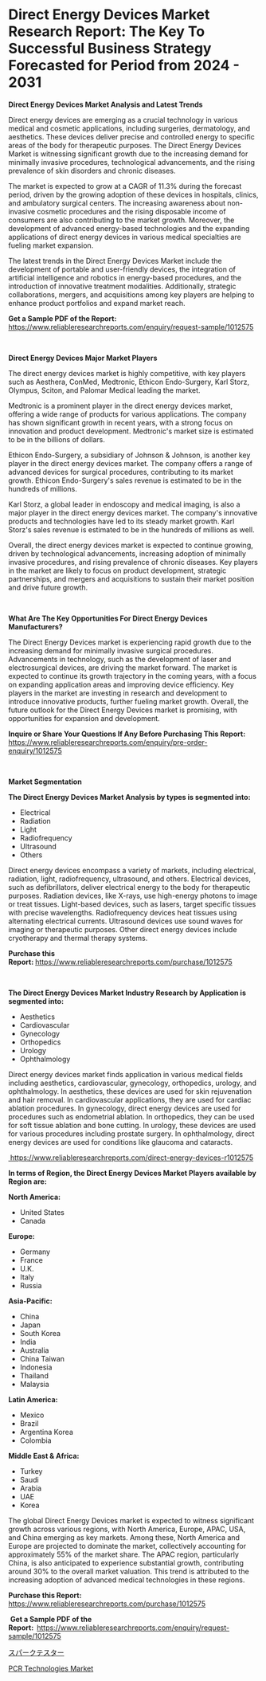 <p><h1>Direct Energy Devices Market Research Report: The Key To Successful Business Strategy Forecasted for Period from 2024 - 2031</h1></p><p><strong>Direct Energy Devices Market Analysis and Latest Trends</strong></p>
<p><p>Direct energy devices are emerging as a crucial technology in various medical and cosmetic applications, including surgeries, dermatology, and aesthetics. These devices deliver precise and controlled energy to specific areas of the body for therapeutic purposes. The Direct Energy Devices Market is witnessing significant growth due to the increasing demand for minimally invasive procedures, technological advancements, and the rising prevalence of skin disorders and chronic diseases.</p><p>The market is expected to grow at a CAGR of 11.3% during the forecast period, driven by the growing adoption of these devices in hospitals, clinics, and ambulatory surgical centers. The increasing awareness about non-invasive cosmetic procedures and the rising disposable income of consumers are also contributing to the market growth. Moreover, the development of advanced energy-based technologies and the expanding applications of direct energy devices in various medical specialties are fueling market expansion.</p><p>The latest trends in the Direct Energy Devices Market include the development of portable and user-friendly devices, the integration of artificial intelligence and robotics in energy-based procedures, and the introduction of innovative treatment modalities. Additionally, strategic collaborations, mergers, and acquisitions among key players are helping to enhance product portfolios and expand market reach.</p></p>
<p><strong>Get a Sample PDF of the Report:&nbsp;</strong> <a href="https://www.reliableresearchreports.com/enquiry/request-sample/1012575">https://www.reliableresearchreports.com/enquiry/request-sample/1012575</a></p>
<p>&nbsp;</p>
<p><strong>Direct Energy Devices Major Market Players</strong></p>
<p><p>The direct energy devices market is highly competitive, with key players such as Aesthera, ConMed, Medtronic, Ethicon Endo-Surgery, Karl Storz, Olympus, Sciton, and Palomar Medical leading the market. </p><p>Medtronic is a prominent player in the direct energy devices market, offering a wide range of products for various applications. The company has shown significant growth in recent years, with a strong focus on innovation and product development. Medtronic's market size is estimated to be in the billions of dollars.</p><p>Ethicon Endo-Surgery, a subsidiary of Johnson & Johnson, is another key player in the direct energy devices market. The company offers a range of advanced devices for surgical procedures, contributing to its market growth. Ethicon Endo-Surgery's sales revenue is estimated to be in the hundreds of millions.</p><p>Karl Storz, a global leader in endoscopy and medical imaging, is also a major player in the direct energy devices market. The company's innovative products and technologies have led to its steady market growth. Karl Storz's sales revenue is estimated to be in the hundreds of millions as well.</p><p>Overall, the direct energy devices market is expected to continue growing, driven by technological advancements, increasing adoption of minimally invasive procedures, and rising prevalence of chronic diseases. Key players in the market are likely to focus on product development, strategic partnerships, and mergers and acquisitions to sustain their market position and drive future growth.</p></p>
<p>&nbsp;</p>
<p><strong>What Are The Key Opportunities For Direct Energy Devices Manufacturers?</strong></p>
<p><p>The Direct Energy Devices market is experiencing rapid growth due to the increasing demand for minimally invasive surgical procedures. Advancements in technology, such as the development of laser and electrosurgical devices, are driving the market forward. The market is expected to continue its growth trajectory in the coming years, with a focus on expanding application areas and improving device efficiency. Key players in the market are investing in research and development to introduce innovative products, further fueling market growth. Overall, the future outlook for the Direct Energy Devices market is promising, with opportunities for expansion and development.</p></p>
<p><strong>Inquire or Share Your Questions If Any Before Purchasing This Report:</strong> <a href="https://www.reliableresearchreports.com/enquiry/pre-order-enquiry/1012575">https://www.reliableresearchreports.com/enquiry/pre-order-enquiry/1012575</a></p>
<p>&nbsp;</p>
<p><strong>Market Segmentation</strong></p>
<p><strong>The Direct Energy Devices Market Analysis by types is segmented into:</strong></p>
<p><ul><li>Electrical</li><li>Radiation</li><li>Light</li><li>Radiofrequency</li><li>Ultrasound</li><li>Others</li></ul></p>
<p><p>Direct energy devices encompass a variety of markets, including electrical, radiation, light, radiofrequency, ultrasound, and others. Electrical devices, such as defibrillators, deliver electrical energy to the body for therapeutic purposes. Radiation devices, like X-rays, use high-energy photons to image or treat tissues. Light-based devices, such as lasers, target specific tissues with precise wavelengths. Radiofrequency devices heat tissues using alternating electrical currents. Ultrasound devices use sound waves for imaging or therapeutic purposes. Other direct energy devices include cryotherapy and thermal therapy systems.</p></p>
<p><strong>Purchase this Report:&nbsp;</strong><a href="https://www.reliableresearchreports.com/purchase/1012575">https://www.reliableresearchreports.com/purchase/1012575</a></p>
<p>&nbsp;</p>
<p><strong>The Direct Energy Devices Market Industry Research by Application is segmented into:</strong></p>
<p><ul><li>Aesthetics</li><li>Cardiovascular</li><li>Gynecology</li><li>Orthopedics</li><li>Urology</li><li>Ophthalmology</li></ul></p>
<p><p>Direct energy devices market finds application in various medical fields including aesthetics, cardiovascular, gynecology, orthopedics, urology, and ophthalmology. In aesthetics, these devices are used for skin rejuvenation and hair removal. In cardiovascular applications, they are used for cardiac ablation procedures. In gynecology, direct energy devices are used for procedures such as endometrial ablation. In orthopedics, they can be used for soft tissue ablation and bone cutting. In urology, these devices are used for various procedures including prostate surgery. In ophthalmology, direct energy devices are used for conditions like glaucoma and cataracts.</p></p>
<p><a href="https://www.reliableresearchreports.com/direct-energy-devices-r1012575">&nbsp;https://www.reliableresearchreports.com/direct-energy-devices-r1012575</a></p>
<p><strong>In terms of Region, the Direct Energy Devices Market Players available by Region are:</strong></p>
<p>
    <p> <strong> North America: </strong>
        <ul>
            <li>United States</li>
            <li>Canada</li>
        </ul>
        </p> 
    <p> <strong> Europe: </strong>
        <ul>
            <li>Germany</li>
            <li>France</li>
            <li>U.K.</li>
            <li>Italy</li>
            <li>Russia</li>
        </ul>
        </p> 
    <p> <strong> Asia-Pacific: </strong>
        <ul>
            <li>China</li>
            <li>Japan</li>
            <li>South Korea</li>
            <li>India</li>
            <li>Australia</li>
            <li>China Taiwan</li>
            <li>Indonesia</li>
            <li>Thailand</li>
            <li>Malaysia</li>
        </ul>
        </p> 
    <p> <strong> Latin America: </strong>
        <ul>
            <li>Mexico</li>
            <li>Brazil</li>
            <li>Argentina Korea</li>
            <li>Colombia</li>
        </ul>
        </p> 
    <p> <strong> Middle East & Africa: </strong>
        <ul>
            <li>Turkey</li>
            <li>Saudi</li>
            <li>Arabia</li>
            <li>UAE</li>
            <li>Korea</li>
        </ul>
    </p>
    </p>
<p><p>The global Direct Energy Devices market is expected to witness significant growth across various regions, with North America, Europe, APAC, USA, and China emerging as key markets. Among these, North America and Europe are projected to dominate the market, collectively accounting for approximately 55% of the market share. The APAC region, particularly China, is also anticipated to experience substantial growth, contributing around 30% to the overall market valuation. This trend is attributed to the increasing adoption of advanced medical technologies in these regions.</p></p>
<p><strong>Purchase this Report: </strong><a href="https://www.reliableresearchreports.com/purchase/1012575">https://www.reliableresearchreports.com/purchase/1012575</a></p>
<p>&nbsp;<strong>Get a Sample PDF of the Report:&nbsp;&nbsp;</strong><a href="https://www.reliableresearchreports.com/enquiry/request-sample/1012575">https://www.reliableresearchreports.com/enquiry/request-sample/1012575</a></p>
<p><strong></strong></p>
<p><p><a href="https://github.com/CarlieShields/Market-Research-Report-List-1/blob/main/417179952794.md">スパークテスター</a></p><p><a href="https://github.com/gladysalidde/Market-Research-Report-List-1/blob/main/pcr-technologies-market.md">PCR Technologies Market</a></p></p>